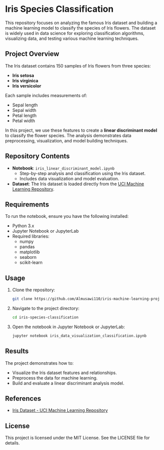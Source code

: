 
# Iris Species Classification

This repository focuses on analyzing the famous Iris dataset and building a machine learning model to classify the species of Iris flowers. The dataset is widely used in data science for exploring classification algorithms, visualizing data, and testing various machine learning techniques.

## Project Overview

The Iris dataset contains 150 samples of Iris flowers from three species:
- **Iris setosa**
- **Iris virginica**
- **Iris versicolor**

Each sample includes measurements of:
- Sepal length
- Sepal width
- Petal length
- Petal width

In this project, we use these features to create a **linear discriminant model** to classify the flower species. The analysis demonstrates data preprocessing, visualization, and model building techniques.

## Repository Contents

- **Notebook**: `iris_linear_discriminant_model.ipynb`
  - Step-by-step analysis and classification using the Iris dataset.
  - Includes data visualization and model evaluation.
- **Dataset**: The Iris dataset is loaded directly from the [UCI Machine Learning Repository](https://archive.ics.uci.edu/dataset/53/iris).

## Requirements

To run the notebook, ensure you have the following installed:
- Python 3.x
- Jupyter Notebook or JupyterLab
- Required libraries:
  - numpy
  - pandas
  - matplotlib
  - seaborn
  - scikit-learn

## Usage

1. Clone the repository:
   ```bash
   git clone https://github.com/Almusawi110/iris-machine-learning-project.git
   ```
2. Navigate to the project directory:
   ```bash
   cd iris-species-classification
   ```
3. Open the notebook in Jupyter Notebook or JupyterLab:
   ```bash
   jupyter notebook iris_data_visualization_classification.ipynb
   ```

## Results

The project demonstrates how to:
- Visualize the Iris dataset features and relationships.
- Preprocess the data for machine learning.
- Build and evaluate a linear discriminant analysis model.

## References

- [Iris Dataset - UCI Machine Learning Repository](https://archive.ics.uci.edu/dataset/53/iris)

## License

This project is licensed under the MIT License. See the LICENSE file for details.
